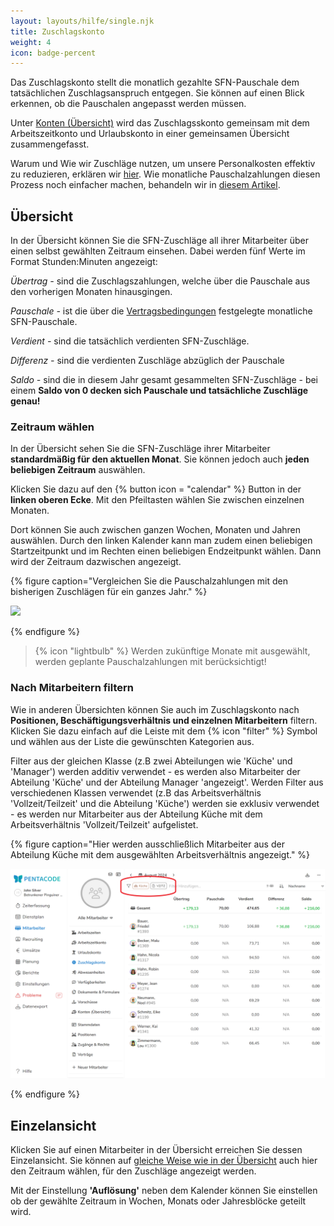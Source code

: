 ```yaml
---
layout: layouts/hilfe/single.njk
title: Zuschlagskonto
weight: 4
icon: badge-percent
---
```


Das Zuschlagskonto stellt die monatlich gezahlte SFN-Pauschale dem tatsächlichen Zuschlagsanspruch entgegen. Sie können auf einen Blick erkennen, ob die Pauschalen angepasst werden müssen. 

Unter [Konten (Übersicht)](/hilfe/handbuch/mitarbeiter/konten/) wird das Zuschlagsskonto gemeinsam mit dem Arbeitszeitkonto und Urlaubskonto in einer gemeinsamen Übersicht zusammengefasst. 

Warum und Wie wir Zuschläge nutzen, um unsere Personalkosten effektiv zu reduzieren, erklären wir [hier](/blog/zuschläge_strategisch_nutzen/). Wie monatliche Pauschalzahlungen diesen Prozess noch einfacher machen, behandeln wir in [diesem Artikel](/blog/pauschale_vorrauszahlungen/).

## Übersicht

In der Übersicht können Sie die SFN-Zuschläge all ihrer Mitarbeiter über einen selbst gewählten Zeitraum einsehen. Dabei werden fünf Werte im Format Stunden:Minuten angezeigt:

*Übertrag -* sind die Zuschlagszahlungen, welche über die Pauschale aus den vorherigen Monaten hinausgingen. 

*Pauschale -* ist die über die [Vertragsbedingungen](/hilfe/handbuch/mitarbeiter/vertrag/) festgelegte monatliche SFN-Pauschale.

*Verdient -* sind die tatsächlich verdienten SFN-Zuschläge.

*Differenz -* sind die verdienten Zuschläge abzüglich der Pauschale

*Saldo -* sind die in diesem Jahr gesamt gesammelten SFN-Zuschläge - bei einem **Saldo von 0 decken sich Pauschale und tatsächliche Zuschläge genau!**

### Zeitraum wählen

In der Übersicht sehen Sie die SFN-Zuschläge ihrer Mitarbeiter **standardmäßig für den aktuellen Monat**. Sie können jedoch auch **jeden beliebigen Zeitraum** auswählen.

Klicken Sie dazu auf den {% button icon = "calendar" %} Button in der **linken oberen Ecke**. Mit den Pfeiltasten wählen Sie zwischen einzelnen Monaten. 

Dort können Sie auch zwischen ganzen Wochen, Monaten und Jahren auswählen. Durch den linken Kalender kann man zudem einen beliebigen Startzeitpunkt und im Rechten einen beliebigen Endzeitpunkt wählen. Dann wird der Zeitraum dazwischen angezeigt. 

{% figure caption="Vergleichen Sie die Pauschalzahlungen mit den bisherigen Zuschlägen für ein ganzes Jahr." %}

<img src="zuschläge_zeitraum.gif"/>

{% endfigure %}


> {% icon "lightbulb" %} Werden zukünftige Monate mit ausgewählt, werden geplante Pauschalzahlungen mit berücksichtigt!

### Nach Mitarbeitern filtern

Wie in anderen Übersichten können Sie auch im Zuschlagskonto nach **Positionen, Beschäftigungsverhältnis und einzelnen Mitarbeitern** filtern. Klicken Sie dazu einfach auf die Leiste mit dem {% icon "filter" %} Symbol und wählen aus der Liste die gewünschten Kategorien aus. 

Filter aus der gleichen Klasse (z.B zwei Abteilungen wie 'Küche' und 'Manager') werden additiv verwendet - es werden also Mitarbeiter der Abteilung 'Küche' und der Abteilung Manager 'angezeigt'. Werden Filter aus verschiedenen Klassen verwendet (z.B das Arbeitsverhältnis 'Vollzeit/Teilzeit' und die Abteilung 'Küche') werden sie exklusiv verwendet - es werden nur Mitarbeiter aus der Abteilung Küche mit dem Arbeitsverhältnis 'Vollzeit/Teilzeit' aufgelistet.

{% figure caption="Hier werden ausschließlich Mitarbeiter aus der Abteilung Küche mit dem ausgewählten Arbeitsverhältnis angezeigt." %}

<img src="filter_zuschlagskonto.png"/>

{% endfigure %}


## Einzelansicht

Klicken Sie auf einen Mitarbeiter in der Übersicht erreichen Sie dessen Einzelansicht. Sie können auf [gleiche Weise wie in der Übersicht](#zeitraum-wählen) auch hier den Zeitraum wählen, für den Zuschläge angezeigt werden. 

Mit der Einstellung **'Auflösung'** neben dem Kalender können Sie einstellen ob der gewählte Zeitraum in Wochen, Monats oder Jahresblöcke geteilt wird. 

